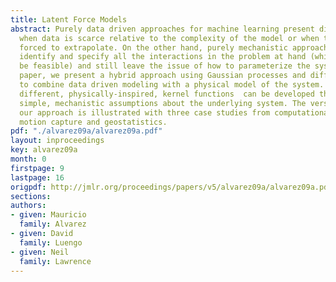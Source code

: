 ```yaml
---
title: Latent Force Models
abstract: Purely data driven approaches for machine learning present difficulties
  when data is scarce relative to the complexity of the model or when the model is
  forced to extrapolate. On the other hand, purely mechanistic approaches  need to
  identify and specify all the interactions in the problem at hand (which  may not
  be feasible) and still leave the issue of how to parameterize the system. In this
  paper, we present a hybrid approach using Gaussian processes and differential equations
  to combine data driven modeling with a physical model of the system. We show how
  different, physically-inspired, kernel functions  can be developed through sensible,
  simple, mechanistic assumptions about the underlying system. The versatility of
  our approach is illustrated with three case studies from computational biology,
  motion capture and geostatistics.
pdf: "./alvarez09a/alvarez09a.pdf"
layout: inproceedings
key: alvarez09a
month: 0
firstpage: 9
lastpage: 16
origpdf: http://jmlr.org/proceedings/papers/v5/alvarez09a/alvarez09a.pdf
sections: 
authors:
- given: Mauricio
  family: Alvarez
- given: David
  family: Luengo
- given: Neil
  family: Lawrence
---
```

